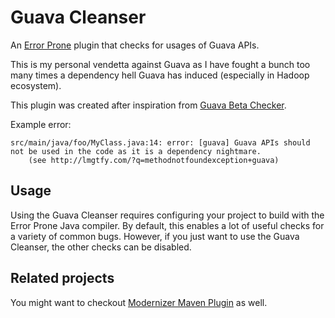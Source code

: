 # Guava Cleanser

An [Error Prone] plugin that checks for usages of Guava APIs.

This is my personal vendetta against Guava as I have fought a bunch too
many times a dependency hell Guava has induced (especially in Hadoop
ecosystem).

This plugin was created after inspiration from [Guava Beta Checker].

Example error:

```
src/main/java/foo/MyClass.java:14: error: [guava] Guava APIs should not be used in the code as it is a dependency nightmare.
    (see http://lmgtfy.com/?q=methodnotfoundexception+guava)
```

## Usage

Using the Guava Cleanser requires configuring your project to build with
the Error Prone Java compiler. By default, this enables a lot of useful
checks for a variety of common bugs. However, if you just want to use
the Guava Cleanser, the other checks can be disabled.

## Related projects

You might want to checkout [Modernizer Maven Plugin] as well.

[Error Prone]: https://github.com/google/error-prone
[Guava Beta Checker]: https://github.com/google/guava-beta-checker
[Modernizer Maven Plugin]: https://github.com/gaul/modernizer-maven-plugin/
